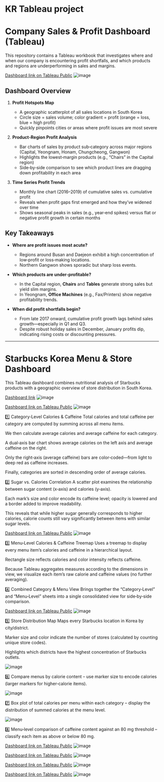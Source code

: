 # KR Tableau project
# Company Sales & Profit Dashboard (Tableau)

This repository contains a Tableau workbook that investigates where and when our company is encountering profit shortfalls, and which products and regions are underperforming in sales and margins.

[Dashboard link on Tableau Public](https://public.tableau.com/app/profile/jiyoon.shin1127/viz/_17452201366720/1?publish=yes)
![image](https://github.com/user-attachments/assets/af3be3d4-3a73-47c8-8c12-32d6952bcbeb)


## Dashboard Overview

1. **Profit Hotspots Map**  
   - A geographic scatterplot of all sales locations in South Korea  
   - Circle size = sales volume; color gradient = profit (orange = loss, blue = high profit)  
   - Quickly pinpoints cities or areas where profit issues are most severe

2. **Product‑Region Profit Analysis**  
   - Bar charts of sales by product sub‑category across major regions (Capital, Yeongnam, Honam, Chungcheong, Gangwon)  
   - Highlights the lowest‑margin products (e.g., “Chairs” in the Capital region)  
   - Side‑by‑side comparison to see which product lines are dragging down profitability in each area

3. **Time Series Profit Trends**  
   - Monthly line chart (2016–2019) of cumulative sales vs. cumulative profit  
   - Reveals when profit gaps first emerged and how they’ve widened over time  
   - Shows seasonal peaks in sales (e.g., year‑end spikes) versus flat or negative profit growth in certain months


## Key Takeaways

- **Where are profit issues most acute?**  
  - Regions around Busan and Daejeon exhibit a high concentration of low‑profit or loss‑making locations.  
  - Northern Gangwon shows sporadic but sharp loss events.

- **Which products are under‑profitable?**  
  - In the Capital region, **Chairs** and **Tables** generate strong sales but yield slim margins.  
  - In Yeongnam, **Office Machines** (e.g., Fax/Printers) show negative profitability trends.

- **When did profit shortfalls begin?**  
  - From late 2017 onward, cumulative profit growth lags behind sales growth—especially in Q1 and Q3.  
  - Despite robust holiday sales in December, January profits dip, indicating rising costs or discounting pressures.

 ---
 
  # Starbucks Korea Menu & Store Dashboard
This Tableau dashboard combines nutritional analysis of Starbucks products with a geographic overview of store distribution in South Korea.


[Dashboard link](https://public.tableau.com/app/profile/jiyoon.shin1127/viz/_17457506575110/sheet2?publish=yes)
![image](https://github.com/user-attachments/assets/9c25e155-2018-4a9d-85d7-2d16f26a3682)



[Dashboard link on Tableau Public](https://public.tableau.com/app/profile/jiyoon.shin1127/viz/StarbucksCategoryNutritionDashboardAverageCaloriesCaffeinewithSugarCalorieComparison/sheet4?publish=yes)
![image](https://github.com/user-attachments/assets/75c3cf19-06d6-4707-b7ca-42f448d295e5)

1️⃣ Category‑Level Calories & Caffeine
Total calories and total caffeine per category are computed by summing across all menu items.

We then calculate average calories and average caffeine for each category.

A dual‑axis bar chart shows average calories on the left axis and average caffeine on the right.

Only the right‑axis (average caffeine) bars are color‑coded—from light to deep red as caffeine increases.

Finally, categories are sorted in descending order of average calories.

2️⃣ Sugar vs. Calories Correlation
A scatter plot examines the relationship between sugar content (x‑axis) and calories (y‑axis).

Each mark’s size and color encode its caffeine level; opacity is lowered and a border added to improve readability.

This reveals that while higher sugar generally corresponds to higher calories, calorie counts still vary significantly between items with similar sugar levels.



[Dashboard link on Tableau Public](https://public.tableau.com/app/profile/jiyoon.shin1127/viz/StarbucksMenuDashboardCaloriesCaffeinebyItem/sheet1?publish=yes)
![image](https://github.com/user-attachments/assets/a6b9493f-fe5a-4c12-8936-5eeec05e2177)

3️⃣ Menu‑Level Calories & Caffeine Treemap
Uses a treemap to display every menu item’s calories and caffeine in a hierarchical layout.

Rectangle size reflects calories and color intensity reflects caffeine.

Because Tableau aggregates measures according to the dimensions in view, we visualize each item’s raw calorie and caffeine values (no further averaging).

4️⃣ Combined Category & Menu View
Brings together the “Category‑Level” and “Menu‑Level” sheets into a single consolidated view for side‑by‑side comparison.



[Dashboard link on Tableau Public](https://public.tableau.com/app/profile/jiyoon.shin1127/viz/StarbucksinSouthKorea/sheet3?publish=yes)
![image](https://github.com/user-attachments/assets/c0e066ef-5b21-4ddb-b333-7fc951b383b1)

5️⃣ Store Distribution Map
Maps every Starbucks location in Korea by city/district.

Marker size and color indicate the number of stores (calculated by counting unique store codes).

Highlights which districts have the highest concentration of Starbucks outlets.



![image](https://github.com/user-attachments/assets/61b0d687-c75a-43f5-a136-02c64ff3c769)

6️⃣ Compare menus by calorie content – use marker size to encode calories (larger markers for higher‑calorie items).





![image](https://github.com/user-attachments/assets/cede3d72-7a42-46ac-8284-0203b53b89c7)

7️⃣ Box plot of total calories per menu within each category – display the distribution of summed calories at the menu level.




![image](https://github.com/user-attachments/assets/799060a7-9cfa-40e6-a326-70697babe932)

8️⃣ Menu‑level comparison of caffeine content against an 80 mg threshold – classify each item as above or below 80 mg.




[Dashboard link on Tableau Public](https://public.tableau.com/app/profile/jiyoon.shin1127/viz/_17457549508380/sheet0?publish=yes)
![image](https://github.com/user-attachments/assets/58d6049f-0b79-46f7-b157-3b96a72a56a5)


[Dashboard link on Tableau Public](https://public.tableau.com/app/profile/jiyoon.shin1127/viz/_17457552696150/4?publish=yes)
![image](https://github.com/user-attachments/assets/98e54ba7-7c7f-4554-9b17-e46b2ef39941)






[Dashboard link on Tableau Public](https://public.tableau.com/app/profile/jiyoon.shin1127/viz/BigMacPriceComparisonbyCountry/sheet1?publish=yes)
![image](https://github.com/user-attachments/assets/fe9fb346-8888-4611-add0-e79334eff561)



[Dashboard link on Tableau Public](https://public.tableau.com/app/profile/jiyoon.shin1127/viz/YearlyMinimumandMaximumPriceDifferences/sheet2?publish=yes)
![image](https://github.com/user-attachments/assets/07fae268-ef9d-4e8b-bc1b-924017f23f03)



